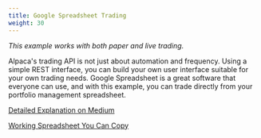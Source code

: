 ```yaml
---
title: Google Spreadsheet Trading
weight: 30
---
```


*This example works with both paper and live trading.*

Alpaca's trading API is not just about automation and frequency. Using a simple REST interface, you can build
your own user interface suitable for your own trading needs. Google Spreadsheet is a great software
that everyone can use, and with this example, you can trade directly from your portfolio
management spreadsheet.

[Detailed Explanation on Medium](https://medium.com/automation-generation/manage-your-stocks-from-google-spreadsheet-using-api-43026db44289)

[Working Spreadsheet You Can Copy](https://docs.google.com/spreadsheets/d/1RLvSmDEfS7U2OrqlUYvv_8KpHJ15tzACK_JvmRYXm1k/edit#gid=0)
